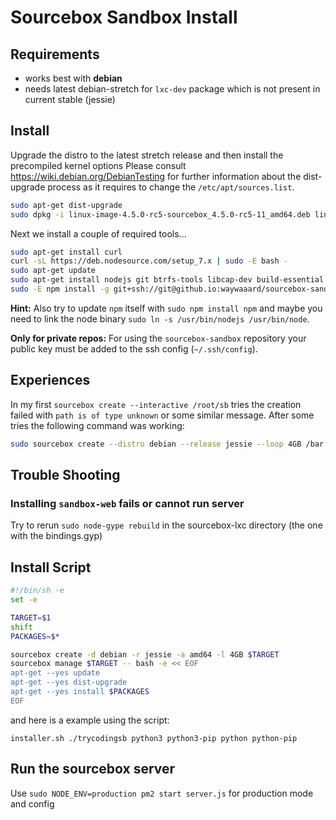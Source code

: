 # Sourcebox Sandbox Install

## Requirements
- works best with **debian**
- needs latest debian-stretch for `lxc-dev` package which is not present in current stable (jessie)


## Install
Upgrade the distro to the latest stretch release and then install the precompiled kernel options
Please consult https://wiki.debian.org/DebianTesting for further information about the dist-upgrade process as it requires to change
the `/etc/apt/sources.list`.


```bash
sudo apt-get dist-upgrade
sudo dpkg -i linux-image-4.5.0-rc5-sourcebox_4.5.0-rc5-11_amd64.deb linux-headers-4.5.0-rc5-sourcebox_4.5.0-rc5-1_amd64.deb
```

Next we install a couple of required tools...
```bash
sudo apt-get install curl
curl -sL https://deb.nodesource.com/setup_7.x | sudo -E bash -
sudo apt-get update
sudo apt-get install nodejs git btrfs-tools libcap-dev build-essential lxc lxc-dev
sudo -E npm install -g git+ssh://git@github.io:waywaaard/sourcebox-sandbox
```

**Hint:**
Also try to update `npm` itself with `sudo npm install npm` and maybe you need to link the node binary `sudo ln -s /usr/bin/nodejs /usr/bin/node`.


**Only for private repos:**
For using the `sourcebox-sandbox` repository your public key must be added to the ssh config (`~/.ssh/config`).

## Experiences

In my first `sourcebox create --interactive /root/sb` tries the creation failed with `path is of type unknown` or some similar message.
After some tries the following command was working:
```bash
sudo sourcebox create --distro debian --release jessie --loop 4GB /bar
```

## Trouble Shooting
### Installing `sandbox-web` fails or cannot run server
Try to rerun `sudo node-gype rebuild` in the sourcebox-lxc directory (the one with the bindings.gyp)


## Install Script
```bash
#!/bin/sh -e
set -e

TARGET=$1
shift
PACKAGES=$*

sourcebox create -d debian -r jessie -a amd64 -l 4GB $TARGET
sourcebox manage $TARGET -- bash -e << EOF
apt-get --yes update
apt-get --yes dist-upgrade
apt-get --yes install $PACKAGES
EOF
```

and here is a example using the script:

`installer.sh ./trycodingsb python3 python3-pip python python-pip`

## Run the sourcebox server
Use `sudo NODE_ENV=production pm2 start server.js` for production mode and config
